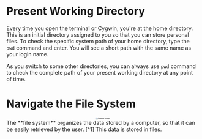 <!--title={Present Working Directory}-->

<!--badges={Tinker: 5}--> 

<!--concepts={Home Direcotry}--> 

# Present Working Directory

Every time you open the terminal or Cygwin, you're at the home directory. This is an initial directory assigned to you so that you can store personal files. To check the specific system path of your home directory, type the `pwd` command and enter. You will see a short path with the same name as your login name.

As you switch to some other directories, you can always use `pwd` command to check the complete path of your present working directory at any point of time.

# Navigate the File System

<center><img src="http://swcarpentry.github.io/2014-04-14-wise/novice/shell/img/vlad-homedir.png" alt="Related image" style="zoom: 33%;" /></center>
The **file system** organizes the data stored by a computer, so that it can be easily retrieved by the user. [^1] This data is stored in files. 

[^1]: File systems are typically represented by a tree-like structure, in which any parent directory can have any number of children.